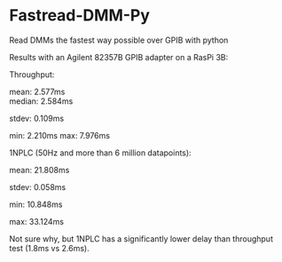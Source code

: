 # Fastread-DMM-Py
Read DMMs the fastest way possible over GPIB with python

Results with an Agilent 82357B GPIB adapter on a RasPi 3B:


Throughput:

mean: 2.577ms <br>
median: 2.584ms

stdev: 0.109ms

min: 2.210ms
max: 7.976ms


1NPLC (50Hz and more than 6 million datapoints):

mean: 21.808ms

stdev: 0.058ms

min: 10.848ms

max: 33.124ms


Not sure why, but 1NPLC has a significantly lower delay than throughput test (1.8ms vs 2.6ms).

